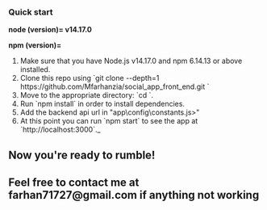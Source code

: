 <h3>Quick start</h3>
<p><b>node (version)= v14.17.0</b></p>
<p><b>npm (version)= </b></p>
<ol>
  <li>Make sure that you have Node.js v14.17.0 and npm 6.14.13 or above installed.</li>
  <li>Clone this repo using `git clone --depth=1 https://github.com/Mfarhanzia/social_app_front_end.git <YOUR_PROJECT_NAME>`</li>
  <li>Move to the appropriate directory: `cd <YOUR_PROJECT_NAME>`.</li>
  <li>Run `npm install` in order to install dependencies.<br /></li>
  <li>Add the backend api url in "app\config\constants.js>"</li>
  <li>At this point you can run `npm start` to see the app at `http://localhost:3000`._</li>
</ol>
<h2>Now you're ready to rumble!</h2>

<h2>Feel free to contact me at <email>farhan71727@gmail.com</email> if anything not working</h2>

